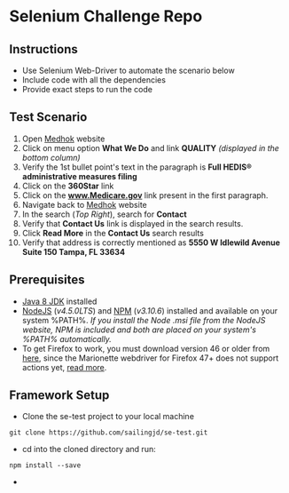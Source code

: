 

# Selenium Challenge Repo

## Instructions
* Use Selenium Web-Driver to automate the scenario below
* Include code with all the dependencies
* Provide exact steps to run the code

## Test Scenario
1. Open [Medhok](http://www.medhok.com) website
2. Click on menu option **What We Do** and link **QUALITY** *\(displayed in the bottom column\)*
3. Verify the 1st bullet point's text in the paragraph is **Full HEDIS® administrative measures filing**
4. Click on the **360Star** link
5. Click on the **www.Medicare.gov** link present in the first paragraph.
6. Navigate back to [Medhok](http://www.medhok.com) website
7. In the search \(*Top Right*\), search for **Contact**
8. Verify that **Contact Us** link is displayed in the search results.
9. Click **Read More** in the **Contact Us** search results
10. Verify that address is correctly mentioned as **5550 W Idlewild Avenue Suite 150 Tampa, FL 33634**

## Prerequisites
* [Java 8 JDK](http://www.oracle.com/technetwork/java/javase/downloads/index.html) installed
* [NodeJS](https://nodejs.org/en/download/) (*v4.5.0LTS*) and [NPM](https://www.npmjs.com/) (*v3.10.6*) installed and available on your system %PATH%. *If you install the Node .msi file from the NodeJS website, NPM is included and both are placed on your system's %PATH% automatically.*
* To get Firefox to work, you must download version 46 or older from [here](https://ftp.mozilla.org/pub/firefox/releases/46.0/), since the Marionette webdriver for Firefox 47+ does not support actions yet, [read more](http://www.theautomatedtester.co.uk/blog/2016/selenium-webdriver-and-firefox-47.html).

## Framework Setup
* Clone the se-test project to your local machine
```
git clone https://github.com/sailingjd/se-test.git
```
* cd into the cloned directory and run:
```
npm install --save
```
* 
